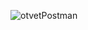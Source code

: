 ![otvetPostman](https://github.com/KIP1K/Docker-Compose/assets/141117821/4b4ef50b-89a0-41a7-8c3f-cf1cb053ce5a)
